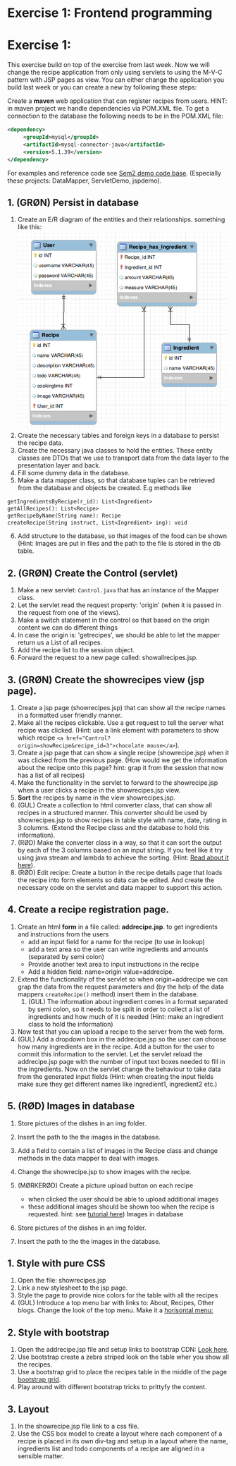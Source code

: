 # Exercise 1: Frontend programming

# Exercise 1:

This exercise build on top of the exercise from last week. Now we will change the recipe application from only using servlets to using the M-V-C pattern with JSP pages as view. 
You can either change the application you build last week or you can create a new by following these steps:

Create a **maven** web application that can register recipes from users. 
HINT: in maven project we handle dependencies via POM.XML file. To get a connection to the database the following needs to be in the POM.XML file:

```xml
<dependency>
     <groupId>mysql</groupId>
     <artifactId>mysql-connector-java</artifactId>
     <version>5.1.39</version>
</dependency>
```

For examples and reference code see [Sem2 demo code base](https://github.com/HartmannDemoCode/Sem2). (Especially these projects: DataMapper, ServletDemo, jspdemo).

## 1. (GRØN) Persist in database

1. Create an E/R diagram of the entities and their relationships. something like this:![](img/recipesER.png)
2. Create the necessary tables and foreign keys in a database to persist the recipe data.
3. Create the necessary java classes to hold the entities. These entity classes are DTOs that we use to transport data from the data layer to the presentation layer and back.
4. Fill some dummy data in the database.
5. Make a data mapper class, so that database tuples can be retrieved from the database and objects be created. E.g methods like   

```
getIngredientsByRecipe(r_id): List<Ingredient>
getAllRecipes(): List<Recipe>
getRecipeByName(String name): Recipe
createRecipe(String instruct, List<Ingredient> ing): void
```
6. Add structure to the database, so that images of the food can be shown (Hint: Images are put in files and the path to the file is stored in the db table.

## 2. (GRØN) Create the Control (servlet)

1. Make a new servlet: `Control.java` that has an instance of the Mapper class. 
2. Let the servlet read the request property: 'origin' (when it is passed in the request from one of the views).
3. Make a switch statement in the control so that based on the origin content we can do different things
4. In case the origin is: 'getrecipes', we should be able to let the mapper return us a List of all recipes.
5. Add the recipe list to the session object.
6. Forward the request to a new page called: showallrecipes.jsp.

## 3. (GRØN) Create the showrecipes view (jsp page).

1. Create a jsp page (showrecipes.jsp)  that can show all the recipe names in a formatted user friendly manner.
2. Make all the recipes clickable. Use a get request to tell the server what recipe was clicked. (Hint: use a link element with parameters to show which recipe `<a href="Control?origin=showRecipe&recipe_id=3">chocolate mouse</a>`).
3. Create a jsp page that can show a single recipe (showrecipe.jsp) when it was clicked from the previous page. (How would we get the information about the recipe onto this page? hint: grap it from the session that now has a list of all recipes)
4. Make the functionality in the servlet to forward to the showrecipe.jsp when a user clicks a recipe in the showrecipes.jsp view.
5. **Sort** the recipes by name in the view showrecipes.jsp.  
6. (GUL) Create a collection to html converter class, that can show all recipes in a structured manner. This converter should be used by showrecipes.jsp to show recipes in table style with name, date, rating in 3 columns. (Extend the Recipe class and the database to hold this information).
7. (RØD) Make the converter class in a way, so that it can sort the output by each of the 3 columns based on an input string. If you feel like it try using java stream and lambda to achieve the sorting. (Hint: [Read about it here](https://www.leveluplunch.com/java/tutorials/007-sort-arraylist-stream-of-objects-in-java8/)).
8. (RØD) Edit recipe: Create a button in  the recipe details page that loads the recipe into form elements so data can be edited. And create the necessary code on the servlet and data mapper to support this action.

## 4. Create a recipe registration page.

1. Create an html **form** in a file called: **addrecipe.jsp**. to get ingredients and instructions from the users
   - add an input field for a name for the recipe (to use in lookup)
   - add a text area so the user can write ingredients and amounts (separated by semi colon)
   - Provide another text area to input instructions in the recipe
   - Add a hidden field: name=origin value=addrecipe.
2. Extend the functionality of the servlet so when origin=addrecipe we can grap the data from the request parameters and (by the help of the data mappers `createRecipe()` method) insert them in the database.
   1. (GUL) The information about ingredient comes in a format separated by semi colon, so it needs to be split in order to collect a list of ingredients and how much of it is needed (Hint: make an ingredient class to hold the information)
3. Now test that you can upload a recipe to the server from the web form.
4. (GUL) Add a dropdown box in the addrecipe.jsp so the user can choose how many ingredients are in the recipe. Add a button for the user to commit this information to the servlet. Let the servlet reload the addrecipe.jsp page with the number of input text boxes needed to fill in the ingredients. Now on the servlet change the behaviour to take data from the generated input fields (Hint: when creating the input fields make sure they get different names like ingredient1, ingredient2 etc.)

## 5. (RØD) Images in database

1. Store pictures of the dishes in an img folder.
2. Insert the path to the the images in the database.
3. Add a field to contain a list of images in the Recipe class and change methods in the data mapper to deal with images.
4. Change the showrecipe.jsp to show images with the recipe.
5. (MØRKERØD) Create a picture upload button on each recipe
   - when clicked the user should be able to upload additional images
   - these additional images should be shown too when the recipe is requested.
     hint: see [tutorial here](http://www.tutorialspoint.com/servlets/servlets-file-uploading.htm)) Images in database

1. Store pictures of the dishes in an img folder.
2. Insert the path to the the images in the database.

## 1. Style with pure CSS

1. Open the file: showrecipes.jsp
2. Link a new stylesheet to the jsp page.
3. Style the page to provide nice colors for the table with all the recipes
4. (GUL) Introduce a top menu bar with links to: About, Recipes, Other blogs. Change the look of the top menu. Make it a [horisontal menu: ](https://www.w3schools.com/css/css_navbar.asp)


## 2. Style with bootstrap

1. Open the addrecipe.jsp file and setup links to bootstrap CDN: [Look here](https://www.w3schools.com/bootstrap/bootstrap_get_started.asp).
2. Use bootstrap create a zebra striped look on the table wher you show all the recipes.
3. Use a bootstrap grid to place the recipes table in the middle of the page [bootstrap grid](https://www.w3schools.com/bootstrap/bootstrap_grid_basic.asp).
4. Play around with different bootstrap tricks to prittyfy the content.

## 3. Layout
1. In the showrecipe.jsp file link to a css file.
2. Use the CSS box model to create a layout where each component of a recipe is placed in its own div-tag and setup in a layout where the name, ingredients list and todo components of a recipe are aligned in a sensible matter.

